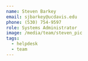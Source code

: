 ```yaml
---
name: Steven Barkey
email: sjbarkey@ucdavis.edu
phone: (530) 754-9597
role: Systems Administrator
image: /media/team/steven_pic
tags:
  - helpdesk
  - team
---
```

